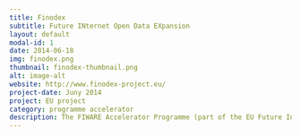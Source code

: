 ```yaml
---
title: Finodex
subtitle: Future INternet Open Data EXpansion 
layout: default
modal-id: 1
date: 2014-06-18
img: finodex.png
thumbnail: finodex-thumbnail.png
alt: image-alt
website: http://www.finodex-project.eu/
project-date: Juny 2014
project: EU project
category: programme accelerator
description: The FIWARE Accelerator Programme (part of the EU Future Internet-Public Private Partnership FI-PPP) offers €80 million euros of direct funding, mentoring, networking and other acceleration services through 16 Future Internet Accelerator projects to promote the use and adoption of FIWARE technologies and to help entrepreneurs create innovative Internet applications. Finodex(Future INternet Open Data EXpansion), one of the 16 accelerators, is co-funded by the European Union to support SMEs and Web Entrepreneurs to develop products, services building upon FIWARE technologies and using Open Data. If you are an SME or Web Entrepreneur looking for developing an application, a product or service based on open data and making use of FIWARE technologies, then Finodex is an opportunity for you to receive funding and support services to develop your project. Finodex will launch 2 open calls, select and support up to 100 SMEs and web entrepreneurs with a total grant of 4.640.000 EUROS. The overall financial contribution for each selected project will be between 10.000 and 170.000 EUROS depending on the stage the project reaches (See funding scheme).
---
```

